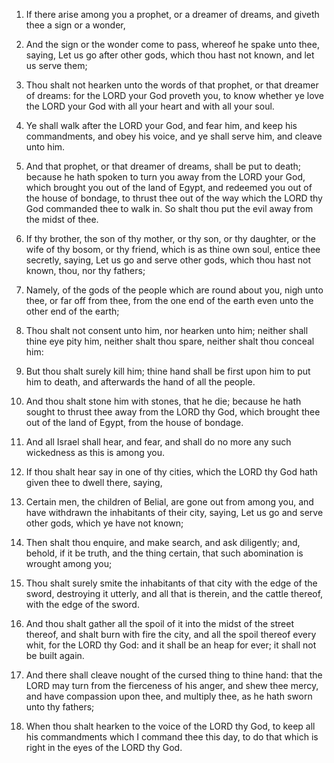 1. If there arise among you a prophet, or a dreamer of dreams, and
giveth thee a sign or a wonder,

2. And the sign or the wonder come
to pass, whereof he spake unto thee, saying, Let us go after other
gods, which thou hast not known, and let us serve them;

3. Thou
shalt not hearken unto the words of that prophet, or that dreamer of
dreams: for the LORD your God proveth you, to know whether ye love the
LORD your God with all your heart and with all your soul.

4. Ye shall walk after the LORD your God, and fear him, and keep his
commandments, and obey his voice, and ye shall serve him, and cleave
unto him.

5. And that prophet, or that dreamer of dreams, shall be put to
death; because he hath spoken to turn you away from the LORD your God,
which brought you out of the land of Egypt, and redeemed you out of
the house of bondage, to thrust thee out of the way which the LORD thy
God commanded thee to walk in. So shalt thou put the evil away from
the midst of thee.

6. If thy brother, the son of thy mother, or thy son, or thy
daughter, or the wife of thy bosom, or thy friend, which is as thine
own soul, entice thee secretly, saying, Let us go and serve other
gods, which thou hast not known, thou, nor thy fathers;

7. Namely,
of the gods of the people which are round about you, nigh unto thee,
or far off from thee, from the one end of the earth even unto the
other end of the earth;

8. Thou shalt not consent unto him, nor
hearken unto him; neither shall thine eye pity him, neither shalt thou
spare, neither shalt thou conceal him:

9. But thou shalt surely kill
him; thine hand shall be first upon him to put him to death, and
afterwards the hand of all the people.

10. And thou shalt stone him with stones, that he die; because he
hath sought to thrust thee away from the LORD thy God, which brought
thee out of the land of Egypt, from the house of bondage.

11. And all Israel shall hear, and fear, and shall do no more any
such wickedness as this is among you.

12. If thou shalt hear say in one of thy cities, which the LORD thy
God hath given thee to dwell there, saying,

13. Certain men, the
children of Belial, are gone out from among you, and have withdrawn
the inhabitants of their city, saying, Let us go and serve other gods,
which ye have not known;

14. Then shalt thou enquire, and make
search, and ask diligently; and, behold, if it be truth, and the thing
certain, that such abomination is wrought among you;

15. Thou shalt
surely smite the inhabitants of that city with the edge of the sword,
destroying it utterly, and all that is therein, and the cattle
thereof, with the edge of the sword.

16. And thou shalt gather all the spoil of it into the midst of the
street thereof, and shalt burn with fire the city, and all the spoil
thereof every whit, for the LORD thy God: and it shall be an heap for
ever; it shall not be built again.

17. And there shall cleave nought of the cursed thing to thine hand:
that the LORD may turn from the fierceness of his anger, and shew thee
mercy, and have compassion upon thee, and multiply thee, as he hath
sworn unto thy fathers;

18. When thou shalt hearken to the voice of
the LORD thy God, to keep all his commandments which I command thee
this day, to do that which is right in the eyes of the LORD thy God.